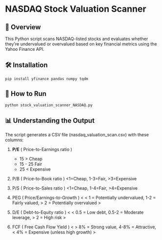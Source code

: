 # NASDAQ Stock Valuation Scanner

## 📌 Overview
This Python script scans NASDAQ-listed stocks and evaluates whether they're undervalued or overvalued based on key financial metrics using the Yahoo Finance API.

## 🛠️ Installation
    pip install yfinance pandas numpy tqdm

## 🚀 How to Run
    python stock_valuation_scanner_NASDAQ.py 

## 📊 Understanding the Output
The script generates a CSV file (nasdaq_valuation_scan.csv) with these columns:

1. **P/E** ( Price-to-Earnings ratio ) 
    - 15 > Cheap 
    - 15 - 25 Fair
    - 25 < Expensive 

2. P/B ( Price-to-Book ratio ) <1=Cheap, 1-3=Fair, >3=Expensive

3. P/S ( Price-to-Sales ratio )	<1=Cheap, 1-4=Fair, >4=Expensive

4. PEG ( Price/Earnings-to-Growth ) < < 1 = Potentially undervalued, 1-2 = Fairly valued, > 2 = Potentially overvalued >

5. D/E ( Debt-to-Equity ratio ) < < 0.5 = Low debt, 0.5-2 = Moderate leverage, > 2 = High risk >

6. FCF ( Free Cash Flow Yield ) < > 8% = Strong value, 4-8% = Attractive, < 4% = Expensive (unless high growth) >